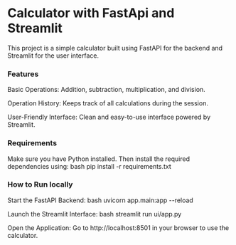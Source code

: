 # Calculator with FastApi and Streamlit

This project is a simple calculator built using FastAPI for the backend and Streamlit for the user interface.

### Features
Basic Operations: Addition, subtraction, multiplication, and division.

Operation History: Keeps track of all calculations during the session.

User-Friendly Interface: Clean and easy-to-use interface powered by Streamlit.

### Requirements
Make sure you have Python installed. Then install the required dependencies using:
bash
pip install -r requirements.txt

### How to Run locally
Start the FastAPI Backend:
bash
uvicorn app.main:app --reload

Launch the Streamlit Interface:
bash
streamlit run ui/app.py

Open the Application:
Go to http://localhost:8501 in your browser to use the calculator.
